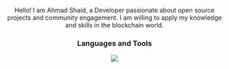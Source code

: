 <p align="center">Hello! I am Ahmad Shaid, a Developer passionate about open source projects and community engagement. I am willing to apply my knowledge and skills in the blockchain world.</p>



<h3 align="center">Languages and Tools</h3>
<p align="center">
    <img src="https://skillicons.dev/icons?i=html,css,bootstrap,tailwind,php,py,go,js,ts,nodejs,vscode,androidstudio,flutter,apple,ipfs,rust,sass,react,redux,nextjs,aws,azure,laravel,bash,c,cs,cpp,cloudflare,docker,dotnet,figma,firebase,webpack,mongodb,postgres,mysql,git,githubactions,gitlab,linux,ubuntu,idea,ai&perline=14" />
 </p>
